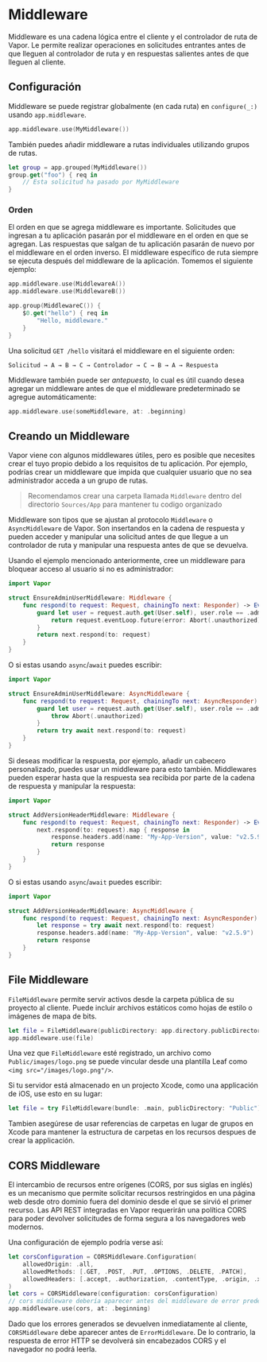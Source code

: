 # Middleware

Middleware es una cadena lógica entre el cliente y el controlador de ruta de Vapor. Le permite realizar operaciones en solicitudes entrantes antes de que lleguen al controlador de ruta y en respuestas salientes antes de que lleguen al cliente. 

## Configuración

Middleware se puede registrar globalmente (en cada ruta) en `configure(_:)` usando `app.middleware`.

```swift
app.middleware.use(MyMiddleware())
```

También puedes añadir middleware a rutas individuales utilizando grupos de rutas.

```swift
let group = app.grouped(MyMiddleware())
group.get("foo") { req in
	// Esta solicitud ha pasado por MyMiddleware
}
```

### Orden

El orden en que se agrega middleware es importante. Solicitudes que ingresan a tu aplicación pasarán por el middleware en el orden en que se agregan. Las respuestas que salgan de tu aplicación pasarán de nuevo por el middleware en el orden inverso. El middleware específico de ruta siempre se ejecuta después del middleware de la aplicación. Tomemos el siguiente ejemplo:

```swift
app.middleware.use(MiddlewareA())
app.middleware.use(MiddlewareB())

app.group(MiddlewareC()) {
	$0.get("hello") { req in
		"Hello, middleware."
	}
}
```

Una solicitud `GET /hello` visitará el middleware en el siguiente orden:

```
Solicitud → A → B → C → Controlador → C → B → A → Respuesta
```

Middleware también puede ser _antepuesto_, lo cual es útil cuando desea agregar un middleware antes de que el middleware predeterminado se agregue automáticamente:

```swift
app.middleware.use(someMiddleware, at: .beginning)
```

## Creando un Middleware

Vapor viene con algunos middlewares útiles, pero es posible que necesites crear el tuyo propio debido a los requisitos de tu aplicación. Por ejemplo, podrías crear un middleware que impida que cualquier usuario que no sea administrador acceda a un grupo de rutas.

> Recomendamos crear una carpeta llamada `Middleware` dentro del directorio `Sources/App` para mantener tu codigo organizado

Middleware son tipos que se ajustan al protocolo `Middleware` o `AsyncMiddleware` de Vapor. Son insertandos en la cadena de respuesta y pueden acceder y manipular una solicitud antes de que llegue a un controlador de ruta y manipular una respuesta antes de que se devuelva.

Usando el ejemplo mencionado anteriormente, cree un middleware para bloquear acceso al usuario si no es administrador:

```swift
import Vapor

struct EnsureAdminUserMiddleware: Middleware {
    func respond(to request: Request, chainingTo next: Responder) -> EventLoopFuture<Response> {
        guard let user = request.auth.get(User.self), user.role == .admin else {
            return request.eventLoop.future(error: Abort(.unauthorized))
        }
        return next.respond(to: request)
    }
}
```

O si estas usando `async`/`await` puedes escribir:

```swift
import Vapor

struct EnsureAdminUserMiddleware: AsyncMiddleware {
    func respond(to request: Request, chainingTo next: AsyncResponder) async throws -> Response {
        guard let user = request.auth.get(User.self), user.role == .admin else {
            throw Abort(.unauthorized)
        }
        return try await next.respond(to: request)
    }
}
```

Si deseas modificar la respuesta, por ejemplo, añadir un cabecero personalizado, puedes usar un middleware para esto también. Middlewares pueden esperar hasta que la respuesta sea recibida por parte de la cadena de respuesta y manipular la respuesta:

```swift
import Vapor

struct AddVersionHeaderMiddleware: Middleware {
    func respond(to request: Request, chainingTo next: Responder) -> EventLoopFuture<Response> {
        next.respond(to: request).map { response in
            response.headers.add(name: "My-App-Version", value: "v2.5.9")
            return response
        }
    }
}
```

O si estas usando `async`/`await` puedes escribir:

```swift
import Vapor

struct AddVersionHeaderMiddleware: AsyncMiddleware {
    func respond(to request: Request, chainingTo next: AsyncResponder) async throws -> Response {
        let response = try await next.respond(to: request)
        response.headers.add(name: "My-App-Version", value: "v2.5.9")
        return response
    }
}
```

## File Middleware

`FileMiddleware` permite servir activos desde la carpeta pública de su proyecto al cliente. Puede incluir archivos estáticos como hojas de estilo o imágenes de mapa de bits.

```swift
let file = FileMiddleware(publicDirectory: app.directory.publicDirectory)
app.middleware.use(file)
```

Una vez que `FileMiddleware` esté registrado, un archivo como `Public/images/logo.png` se puede vincular desde una plantilla Leaf como `<img src="/images/logo.png"/>`.

Si tu servidor está almacenado en un projecto Xcode, como una applicación de iOS, use esto en su lugar:

```swift
let file = try FileMiddleware(bundle: .main, publicDirectory: "Public")
```

Tambien asegúrese de usar referencias de carpetas en lugar de grupos en Xcode para mantener la estructura de carpetas en los recursos despues de crear la applicación.

## CORS Middleware

El intercambio de recursos entre orígenes (CORS, por sus siglas en inglés) es un mecanismo que permite solicitar recursos restringidos en una página web desde otro dominio fuera del dominio desde el que se sirvió el primer recurso. Las API REST integradas en Vapor requerirán una política CORS para poder devolver solicitudes de forma segura a los navegadores web modernos.

Una configuración de ejemplo podría verse así:

```swift
let corsConfiguration = CORSMiddleware.Configuration(
    allowedOrigin: .all,
    allowedMethods: [.GET, .POST, .PUT, .OPTIONS, .DELETE, .PATCH],
    allowedHeaders: [.accept, .authorization, .contentType, .origin, .xRequestedWith, .userAgent, .accessControlAllowOrigin]
)
let cors = CORSMiddleware(configuration: corsConfiguration)
// cors middleware debería aparecer antes del middleware de error predeterminado usando `at: .beginning`
app.middleware.use(cors, at: .beginning)
```

Dado que los errores generados se devuelven inmediatamente al cliente, `CORSMiddleware` debe aparecer antes de `ErrorMiddleware`. De lo contrario, la respuesta de error HTTP se devolverá sin encabezados CORS y el navegador no podrá leerla.
